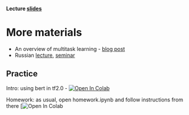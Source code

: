 __Lecture [slides](https://github.com/yandexdataschool/nlp_course/blob/master/resources/slides/nlp18_09_multi_task.pdf)__

# More materials
* An overview of multitask learning - [blog post](http://ruder.io/multi-task/)
* Russian [lecture](https://yadi.sk/i/6Sbu_oja9h_QZw), [seminar](https://yadi.sk/i/AGgnMxu_UvpOsg)

## Practice

Intro: using bert in tf2.0 - [![Open In Colab](https://colab.research.google.com/assets/colab-badge.svg)](https://colab.research.google.com/drive/1EJuMPW7TDVDGB1wDCIayx22jutcwLQlE)

Homework: as usual, open homework.ipynb and follow instructions from there
[![Open In Colab](https://colab.research.google.com/github/yandexdataschool/nlp_course/blob/2019/week12_multitask/homework.ipynb)
